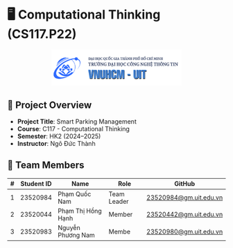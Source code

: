 # 🖥️ Computational Thinking (CS117.P22)

<p align="center">
  <a href="https://www.uit.edu.vn/" title="University of Information Technology">
    <img src="./assets/img1.png" alt="University of Information Technology" width="300">
  </a>
</p>


## 📝 Project Overview

- **Project Title**: Smart Parking Management
- **Course**: C117 - Computational Thinking
- **Semester**: HK2 (2024–2025)  
- **Instructor**: Ngô Đức Thành 

## 👥 Team Members

| #  | Student ID | Name             | Role        | GitHub                                                |   
|----|------------|------------------|-------------|--------------------------------------------------------|
| 1  | 23520984   | Phạm Quốc Nam    | Team Leader          | 23520984@gm.uit.edu.vn   |
| 2  | 23520044   | Phạm Thị Hồng Hạnh      | Member        | 23520442@gm.uit.edu.vn  |
| 3  | 23520983   | Nguyễn Phương Nam  | Membe              | 23520980@gm.uit.edu.vn |











